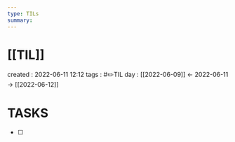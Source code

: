 ```yaml
---
type: TILs
summary: 
---
```


# [[TIL]]
created : 2022-06-11 12:12
tags : #✏️TIL
day : [[2022-06-09]] ← 2022-06-11 → [[2022-06-12]]



# TASKS
- [ ] 
